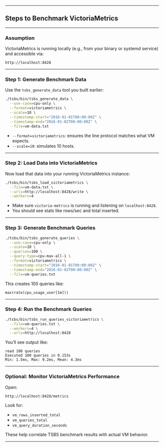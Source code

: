 

---

##  Steps to Benchmark VictoriaMetrics 

---

###  **Assumption**

VictoriaMetrics is running locally (e.g., from your binary or systemd service) and accessible via:

```
http://localhost:8428
```

---

###  Step 1: **Generate Benchmark Data**

Use the `tsbs_generate_data` tool you built earlier:

```bash
./tsbs/bin/tsbs_generate_data \
  --use-case=cpu-only \
  --format=victoriametrics \
  --scale=10 \
  --timestamp-start="2016-01-01T00:00:00Z" \
  --timestamp-end="2016-01-02T00:00:00Z" \
  --file=vm-data.txt
```

* `--format=victoriametrics`: ensures the line protocol matches what VM expects.
* `--scale=10`: simulates 10 hosts.

---

###  Step 2: **Load Data into VictoriaMetrics**

Now load that data into your running VictoriaMetrics instance:

```bash
./tsbs/bin/tsbs_load_victoriametrics \
  --file=vm-data.txt \
  --urls=http://localhost:8428/write \
  --workers=4
```

* Make sure `victoria-metrics` is running and listening on `localhost:8428`.
* You should see stats like rows/sec and total inserted.

---

###  Step 3: **Generate Benchmark Queries**

```bash
./tsbs/bin/tsbs_generate_queries \
  --use-case=cpu-only \
  --scale=10 \
  --queries=100 \
  --query-type=cpu-max-all-1 \
  --format=victoriametrics \
  --timestamp-start="2016-01-01T00:00:00Z" \
  --timestamp-end="2016-01-02T00:00:00Z" \
  --file=vm-queries.txt
```

This creates 100 queries like:

```promql
max(rate(cpu_usage_user[1m]))
```

---

###  Step 4: **Run the Benchmark Queries**

```bash
./tsbs/bin/tsbs_run_queries_victoriametrics \
  --file=vm-queries.txt \
  --workers=4 \
  --urls=http://localhost:8428
```

You’ll see output like:

```
read 100 queries
Executed 100 queries in 0.153s
Min: 1.5ms, Max: 9.2ms, Mean: 4.3ms
```

---

###  Optional: Monitor VictoriaMetrics Performance

Open:

```
http://localhost:8428/metrics
```

Look for:

* `vm_rows_inserted_total`
* `vm_queries_total`
* `vm_query_duration_seconds`

These help correlate TSBS benchmark results with actual VM behavior.

---

